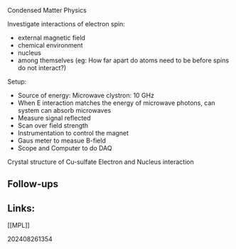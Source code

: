 Condensed Matter Physics 

Investigate interactions of electron spin: 
- external magnetic field 
- chemical environment 
- nucleus 
- among themselves (eg: How far apart do atoms need to be before spins do not interact?) 

Setup: 
- Source of energy: Microwave clystron:  10 GHz 
- When E interaction matches the energy of microwave photons, can system can absorb microwaves
- Measure signal reflected 
- Scan over field strength
- Instrumentation to control the magnet 
- Gaus meter to measue B-field
- Scope and Computer to do DAQ

Crystal structure of Cu-sulfate 
Electron and Nucleus interaction

## Follow-ups


## Links: 
[[MPL]]



202408261354
